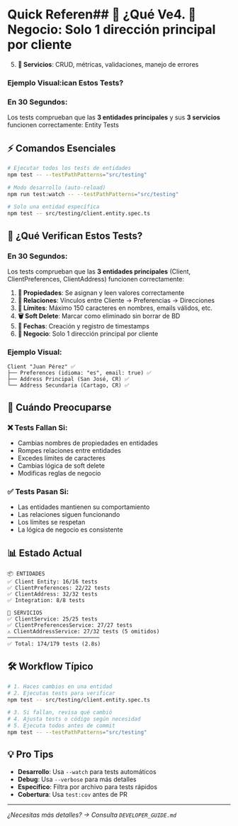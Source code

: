 # Quick Referen## 🧪 ¿Qué Ve4. **🏢 Negocio**: Solo 1 dirección principal por cliente
5. **🔧 Servicios**: CRUD, métricas, validaciones, manejo de errores

### Ejemplo Visual:ican Estos Tests?

### En 30 Segundos:
Los tests comprueban que las **3 entidades principales** y sus **3 servicios** funcionen correctamente: Entity Tests

## ⚡ Comandos Esenciales

```bash
# Ejecutar todos los tests de entidades
npm test -- --testPathPatterns="src/testing"

# Modo desarrollo (auto-reload)
npm run test:watch -- --testPathPatterns="src/testing"

# Solo una entidad específica
npm test -- src/testing/client.entity.spec.ts
```

## 🎯 ¿Qué Verifican Estos Tests?

### En 30 Segundos:
Los tests comprueban que las **3 entidades principales** (Client, ClientPreferences, ClientAddress) funcionen correctamente:

1. **📝 Propiedades**: Se asignan y leen valores correctamente
2. **🔗 Relaciones**: Vínculos entre Cliente → Preferencias → Direcciones  
3. **📏 Límites**: Máximo 150 caracteres en nombres, emails válidos, etc.
4. **🗑️ Soft Delete**: Marcar como eliminado sin borrar de BD
5. **📅 Fechas**: Creación y registro de timestamps
6. **🏢 Negocio**: Solo 1 dirección principal por cliente

### Ejemplo Visual:
```
Client "Juan Pérez" ✅
├── Preferences (idioma: "es", email: true) ✅  
├── Address Principal (San José, CR) ✅
└── Address Secundaria (Cartago, CR) ✅
```

## 🚨 Cuándo Preocuparse

### ❌ Tests Fallan Si:
- Cambias nombres de propiedades en entidades
- Rompes relaciones entre entidades  
- Excedes límites de caracteres
- Cambias lógica de soft delete
- Modificas reglas de negocio

### ✅ Tests Pasan Si:
- Las entidades mantienen su comportamiento
- Las relaciones siguen funcionando
- Los límites se respetan
- La lógica de negocio es consistente

## 📊 Estado Actual

```
📦 ENTIDADES
✅ Client Entity: 16/16 tests
✅ ClientPreferences: 22/22 tests  
✅ ClientAddress: 32/32 tests
✅ Integration: 8/8 tests

🔧 SERVICIOS  
✅ ClientService: 25/25 tests
✅ ClientPreferencesService: 27/27 tests
⚠️ ClientAddressService: 27/32 tests (5 omitidos)
─────────────────────────────
✅ Total: 174/179 tests (2.8s)
```

## 🛠️ Workflow Típico

```bash
# 1. Haces cambios en una entidad
# 2. Ejecutas tests para verificar
npm test -- src/testing/client.entity.spec.ts

# 3. Si fallan, revisa qué cambió
# 4. Ajusta tests o código según necesidad  
# 5. Ejecuta todos antes de commit
npm test -- --testPathPatterns="src/testing"
```

## 💡 Pro Tips

- **Desarrollo**: Usa `--watch` para tests automáticos
- **Debug**: Usa `--verbose` para más detalles  
- **Específico**: Filtra por archivo para tests rápidos
- **Cobertura**: Usa `test:cov` antes de PR

---

*¿Necesitas más detalles? → Consulta `DEVELOPER_GUIDE.md`*